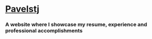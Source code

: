 # [Pavelstj]

### A website where I showcase my resume, experience and professional accomplishments

[Pavelstj]: <http://>